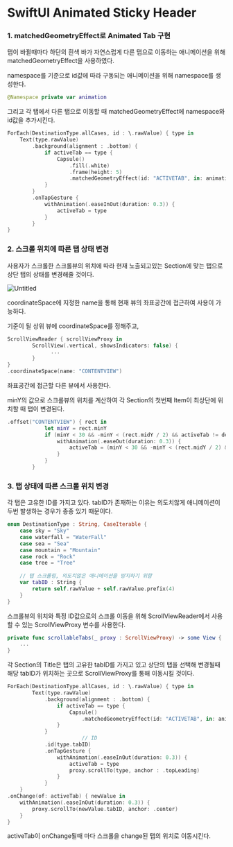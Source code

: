 # SwiftUI Animated Sticky Header

### 1. matchedGeometryEffect로 Animated Tab 구현

탭이 바뀔때마다 하단의 흰색 바가 자연스럽게 다른 탭으로 이동하는 애니메이션을 위해 matchedGeometryEffect을 사용하였다. 

namespace를 기준으로 id값에 따라 구동되는 애니메이션을 위해 namespace를 생성한다.

```swift
@Namespace private var animation
```

그리고 각 탭에서 다른 탭으로 이동할 때 matchedGeometryEffect에 namespace와 id값을 추가시킨다.

```swift
ForEach(DestinationType.allCases, id : \.rawValue) { type in
    Text(type.rawValue)
        .background(alignment : .bottom) {
            if activeTab == type {
                Capsule()
                    .fill(.white)
                    .frame(height: 5)
                    .matchedGeometryEffect(id: "ACTIVETAB", in: animation)
            }
        }
        .onTapGesture {
            withAnimation(.easeInOut(duration: 0.3)) {
                activeTab = type
            }
        }
}
```

### 2. 스크롤 위치에 따른 탭 상태 변경

사용자가 스크롤한 스크롤뷰의 위치에 따라 현재 노출되고있는 Section에 맞는 탭으로 상단 탭의 상태를 변경해줄 것이다.

![Untitled](Animated%20Sticky%20Header%2073bd26f37eae417ba76c81016384b686/Untitled.png)

coordinateSpace에 지정한 name을 통해 현재 뷰의 좌표공간에 접근하여 사용이 가능하다.

기준이 될 상위 뷰에 coordinateSpace를 정해주고,

```swift
ScrollViewReader { scrollViewProxy in
		ScrollView(.vertical, showsIndicators: false) {
			  ...
		}
}
.coordinateSpace(name: "CONTENTVIEW")
```

좌표공간에 접근할 다른 뷰에서 사용한다.

minY의 값으로 스크롤뷰의 위치를 계산하여 각 Section의 첫번째 Item이 최상단에 위치할 때 탭이 변경된다.

```swift
.offset("CONTENTVIEW") { rect in
            let minY = rect.minY
            if (minY < 30 && -minY < (rect.midY / 2) && activeTab != destinations.type) && animationProgress == 0 {
                withAnimation(.easeOut(duration: 0.3)) {
                    activeTab = (minY < 30 && -minY < (rect.midY / 2) && activeTab != destinations.type) ? destinations.type : activeTab
                }
            }
        }
```

### 3. 탭 상태에 따른 스크롤 위치 변경

각 탭은 고유한 ID를 가지고 있다. tabID가 존재하는 이유는 의도치않게 애니메이션이 두번 발생하는 경우가 종종 있기 때문이다.

```swift
enum DestinationType : String, CaseIterable {
    case sky = "Sky"
    case waterfall = "WaterFall"
    case sea = "Sea"
    case mountain = "Mountain"
    case rock = "Rock"
    case tree = "Tree"
    
    // 탭 스크롤링, 의도치않은 애니메이션을 방지하기 위함
    var tabID : String {
        return self.rawValue + self.rawValue.prefix(4)
    }
}
```

스크롤뷰의 위치와 특정 ID값으로의 스크롤 이동을 위해 ScrollViewReader에서 사용할 수 있는 ScrollViewProxy 변수를 사용한다.

```swift
private func scrollableTabs(_ proxy : ScrollViewProxy) -> some View {
	...
}
```

각 Section의 Title은 탭의 고유한 tabID를 가지고 있고 상단의 탭을 선택해 변경될때 해당 tabID가 위치하는 곳으로 ScrollViewProxy를 통해 이동시킬 것이다.

```swift
ForEach(DestinationType.allCases, id : \.rawValue) { type in
        Text(type.rawValue)
            .background(alignment : .bottom) {
                if activeTab == type {
                    Capsule()
                        .matchedGeometryEffect(id: "ACTIVETAB", in: animation)
                }
            }
						// ID
            .id(type.tabID)
            .onTapGesture {
                withAnimation(.easeInOut(duration: 0.3)) {
                    activeTab = type
                    proxy.scrollTo(type, anchor : .topLeading)
                }
            }
    }
.onChange(of: activeTab) { newValue in
    withAnimation(.easeInOut(duration: 0.3)) {
        proxy.scrollTo(newValue.tabID, anchor: .center)
    }
}
```

activeTab이 onChange될때 마다 스크롤을 change된 탭의 위치로 이동시킨다.
